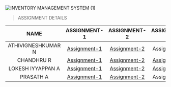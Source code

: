 ![INVENTORY MANAGEMENT SYSTEM (1)](https://user-images.githubusercontent.com/89722457/192203902-875217f5-3944-47a9-b761-7b2b1a96b1ac.png)

> ASSIGNMENT DETAILS


| NAME | ASSIGNMENT-1 | ASSIGNMENT-2 | ASSIGNMENT-3 | ASSIGNMENT-4 |
|     :---:    |     :---:      |     :---:     |     :---:    |     :---:      |
| ATHIVIGNESHKUMAR N   | [Assignment-1](https://github.com/IBM-EPBL/IBM-Project-54059-1661588263/tree/master/Assignments/ATHIVIGNESHKUMAR%20N/Assignment-1)    | [Assignment-2](https://github.com/IBM-EPBL/IBM-Project-54059-1661588263/tree/master/Assignments/ATHIVIGNESHKUMAR%20N/ASSIGNMENT-2)    | Assignment-3   | Assignment-4     |
| CHANDHRU R     | [Assignment-1](https://github.com/IBM-EPBL/IBM-Project-54059-1661588263/tree/master/Assignments/CHANDHRU%20R/assignment)       | [Assignment-2](https://github.com/IBM-EPBL/IBM-Project-54059-1661588263/tree/master/Assignments/CHANDHRU%20R/Assignment-2)      | [Assignment-3](https://github.com/IBM-EPBL/IBM-Project-54059-1661588263/tree/master/Assignments/CHANDHRU%20R/Assignment-3)     | Assignment-4       |
| LOKESH IYYAPPAN A     | [Assignment-1](https://github.com/IBM-EPBL/IBM-Project-54059-1661588263/tree/master/Assignments/LOKESH%20IYYAPPAN%20A/assignment-1)       | [Assignment-2](https://github.com/IBM-EPBL/IBM-Project-54059-1661588263/tree/master/Assignments/LOKESH%20IYYAPPAN%20A/Assignment-2)      | [Assignment-3](https://github.com/IBM-EPBL/IBM-Project-54059-1661588263/tree/master/Assignments/LOKESH%20IYYAPPAN%20A/Assignment-3)     | Assignment-4       |
| PRASATH A     | [Assignment-1](https://github.com/IBM-EPBL/IBM-Project-54059-1661588263/tree/master/Assignments/PRASATH%20A/Assignment-1)       | [Assignment-2](https://github.com/IBM-EPBL/IBM-Project-54059-1661588263/tree/master/Assignments/PRASATH%20A/Assignment_2)      | Assignment-3     | Assignment-4      |

